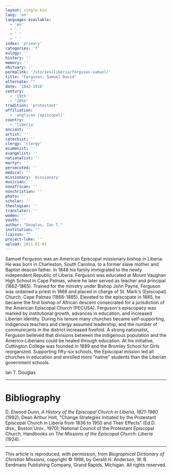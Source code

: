 ```yaml
---
layout: single-bio
lang: 'en'
languages-available:
  - 'en'
  - ' '
  - ' '
  - ' '
index: 'primary'
categories: 'f'
eulogy: ''
history: ''
memory: ''
obituary: ''
permalink: '/stories/liberia/ferguson-samuel/'
title: "Ferguson, Samuel David"
alternate: ""
date: '1842-1916'
century:
  - '19th'
  - '20th'
tradition: 'protestant'
affiliation:
  - 'anglican (episcopal)'
country:
  - 'liberia'
ancient: ''
artist: ''
catechist: ''
clergy: 'clergy'
ecumenist: ''
evangelist: ''
nationalist: ''
martyr: ''
persecuted: ''
medical: ''
missionary: 'missionary'
musician: ''
nonafrican: ''
nonchristian: ''
photo: ''
scholar: ''
theologian: ''
translator: ''
women: ''
youth: ''
author: "Douglas, Ian T."
institution: ""
liaison: ""
project-luke: ''
upload: 2011-01-01
---
```




Samuel Ferguson was an American Episcopal missionary bishop in Liberia. He was born in Charleston, South Carolina, to a former slave mother and Baptist deacon father. In 1848 his family immigrated to the newly independent Republic of Liberia. Ferguson was educated at Mount Vaughan High School in Cape Palmas, where he later served as teacher and principal (1862-1865). Trained for the ministry under Bishop John Payne, Ferguson was ordained a priest in 1868 and placed in charge of St. Mark's (Episcopal) Church, Cape Palmas (1868-1885). Elevated to the episcopate in 1885, he became the first bishop of African descent consecrated for a jurisdiction of the American Episcopal Church (PECUSA). Ferguson's episcopacy was marked by institutional growth, advances in education, and increased Liberian identity. During his tenure many churches became self-supporting, indigenous teachers and clergy assumed leadership, and the number of communicants in the district increased fivefold. A strong nationalist, Ferguson believed that divisions between the indigenous population and the Americo-Liberians could be healed through education. At his initiative, Cuttington College was founded in 1889 and the Bromley School for Girls reorganized. Supporting fifty-six schools, the Episcopal mission led all churches in education and enrolled more "native" students than the Liberian government schools.

Ian T. Douglas

---

# Bibliography

D. Elwood Dunn, *A History of the Episcopal Church in Liberia, 1821-1980* (1992); Dean Arthur Holt, "Change Strategies Initiated by the Protestant Episcopal Church in Liberia from 1836 to 1950 and Their Effects" (Ed.D. diss., Boston Univ., 1970); National Council of the Protestant Episcopal Church, Handbooks on T*he Missions of the Episcopal Church: Liberia* (1924).

---

This article is reproduced, with permission, from *Biographical Dictionary of Christian Missions*, copyright © 1998, by Gerald H. Anderson, W. B. Eerdmans Publishing Company, Grand Rapids, Michigan. All rights reserved.

